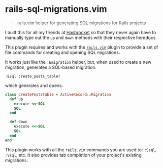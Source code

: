 # rails-sql-migrations.vim

> rails.vim helper for generating SQL migrations for Rails projects

I built this for all my friends at [Hashrocket](https://hashrocket.com/) so
that they never again have to manually type out the `up` and `down` methods
with their respective heredocs.

This plugin requires and works with the
[`rails.vim`](https://github.com/tpope/vim-rails) plugin to provide a set of
file commands for creating and opening SQL migrations.

It works just like the `:Emigration` helper, but, when used to create a new
migration, generates a SQL-based migration.

```
:Esql create_posts_table!
```

which generates and opens:

```ruby
class CreatePostsTable < ActiveRecord::Migration
  def up
    execute <<~SQL
    SQL
  end

  def down
    execute <<~SQL
    SQL
  end
end
```

This plugin works with all the `rails.vim` commands you are used to:
`:Ssql`, `:Vsql`, etc. It also provides tab completion of your project's
existing migrations.
